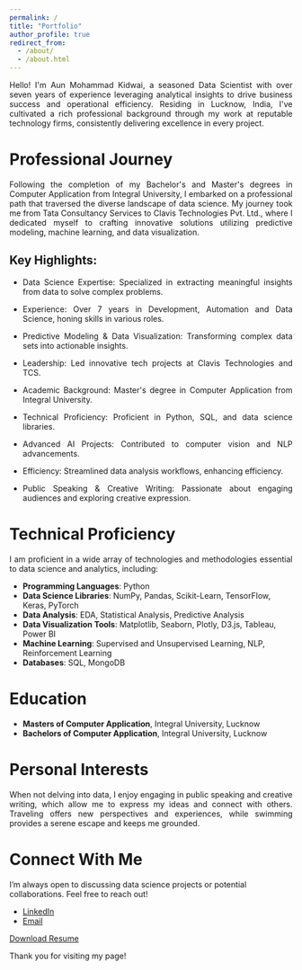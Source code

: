 ```yaml
---
permalink: /
title: "Portfolio"
author_profile: true
redirect_from: 
  - /about/
  - /about.html
---
```

<p style="text-align: justify;">Hello! I'm Aun Mohammad Kidwai, a seasoned Data Scientist with over seven years of experience leveraging analytical insights to drive business success and operational efficiency. Residing in Lucknow, India, I've cultivated a rich professional background through my work at reputable technology firms, consistently delivering excellence in every project.</p>

Professional Journey
======
<p style="text-align: justify;">Following the completion of my Bachelor's and Master's degrees in Computer Application from Integral University, I embarked on a professional path that traversed the diverse landscape of data science. My journey took me from Tata Consultancy Services to Clavis Technologies Pvt. Ltd., where I dedicated myself to crafting innovative solutions utilizing predictive modeling, machine learning, and data visualization.</p>

Key Highlights:
------
- <p style="text-align: justify;">Data Science Expertise: Specialized in extracting meaningful insights from data to solve complex problems.</p>
- <p style="text-align: justify;">Experience: Over 7 years in Development, Automation and Data Science, honing skills in various roles.</p>
- <p style="text-align: justify;">Predictive Modeling & Data Visualization: Transforming complex data sets into actionable insights.</p>
- <p style="text-align: justify;">Leadership: Led innovative tech projects at Clavis Technologies and TCS.</p>
- <p style="text-align: justify;">Academic Background: Master's degree in Computer Application from Integral University.</p>
- <p style="text-align: justify;">Technical Proficiency: Proficient in Python, SQL, and data science libraries.</p>
- <p style="text-align: justify;">Advanced AI Projects: Contributed to computer vision and NLP advancements.</p>
- <p style="text-align: justify;">Efficiency: Streamlined data analysis workflows, enhancing efficiency.</p>
- <p style="text-align: justify;">Public Speaking & Creative Writing: Passionate about engaging audiences and exploring creative expression.</p>

Technical Proficiency
======
<p style="text-align: justify;">I am proficient in a wide array of technologies and methodologies essential to data science and analytics, including:</p>

- **Programming Languages**: Python
- **Data Science Libraries**: NumPy, Pandas, Scikit-Learn, TensorFlow, Keras, PyTorch
- **Data Analysis**: EDA, Statistical Analysis, Predictive Analysis
- **Data Visualization Tools**: Matplotlib, Seaborn, Plotly, D3.js, Tableau, Power BI
- **Machine Learning**: Supervised and Unsupervised Learning, NLP, Reinforcement Learning
- **Databases**: SQL, MongoDB

Education
======
- **Masters of Computer Application**, Integral University, Lucknow
- **Bachelors of Computer Application**, Integral University, Lucknow

Personal Interests
======
<p style="text-align: justify;">When not delving into data, I enjoy engaging in public speaking and creative writing, which allow me to express my ideas and connect with others. Traveling offers new perspectives and experiences, while swimming provides a serene escape and keeps me grounded.</p>

Connect With Me
======
I’m always open to discussing data science projects or potential collaborations. Feel free to reach out!

- [LinkedIn](https://www.linkedin.com/in/your-profile)
- [Email](mailto:your.email@example.com)

[Download Resume](link-to-resume)

Thank you for visiting my page!
